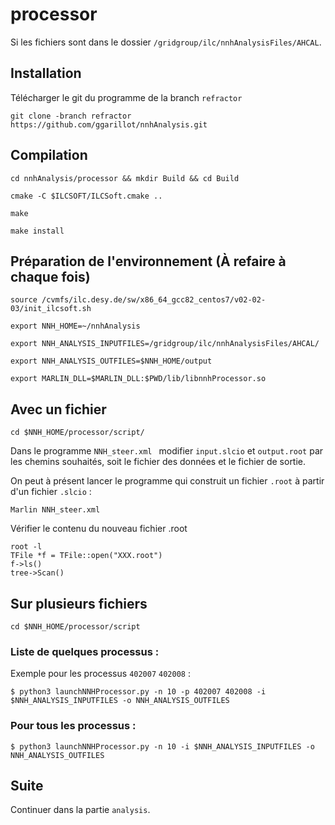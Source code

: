 # processor
Si les fichiers sont dans le dossier `/gridgroup/ilc/nnhAnalysisFiles/AHCAL`.

## Installation

Télécharger le git du programme de la branch `refractor`
```
git clone -branch refractor https://github.com/ggarillot/nnhAnalysis.git
```
## Compilation
```
cd nnhAnalysis/processor && mkdir Build && cd Build
```
```
cmake -C $ILCSOFT/ILCSoft.cmake ..
```
```
make
```
```
make install
```
## Préparation de l'environnement (À refaire à chaque fois)
```
source /cvmfs/ilc.desy.de/sw/x86_64_gcc82_centos7/v02-02-03/init_ilcsoft.sh
```
```
export NNH_HOME=~/nnhAnalysis
```
```
export NNH_ANALYSIS_INPUTFILES=/gridgroup/ilc/nnhAnalysisFiles/AHCAL/
```
```
export NNH_ANALYSIS_OUTFILES=$NNH_HOME/output
```
```
export MARLIN_DLL=$MARLIN_DLL:$PWD/lib/libnnhProcessor.so
```


## Avec un fichier
```
cd $NNH_HOME/processor/script/
```
Dans le programme `NNH_steer.xml ` modifier `input.slcio` et `output.root` par les chemins souhaités, soit le fichier des données et le fichier de sortie.

On peut à présent lancer le programme qui construit un fichier `.root` à partir d'un fichier `.slcio` :
```
Marlin NNH_steer.xml 
```
Vérifier le contenu du nouveau fichier .root
```
root -l
TFile *f = TFile::open("XXX.root")
f->ls()
tree->Scan()
```
## Sur plusieurs fichiers
```
cd $NNH_HOME/processor/script
```
### Liste de quelques processus :
Exemple pour les processus `402007` `402008` :
```
$ python3 launchNNHProcessor.py -n 10 -p 402007 402008 -i $NNH_ANALYSIS_INPUTFILES -o NNH_ANALYSIS_OUTFILES
```
### Pour tous les processus :
```
$ python3 launchNNHProcessor.py -n 10 -i $NNH_ANALYSIS_INPUTFILES -o NNH_ANALYSIS_OUTFILES
```
## Suite 
Continuer dans la partie `analysis`.

